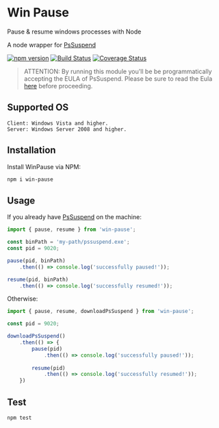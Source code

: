 # Win Pause
Pause & resume windows processes with Node

A node wrapper for [PsSuspend](https://docs.microsoft.com/en-us/sysinternals/downloads/pssuspend)

[![npm version](https://badge.fury.io/js/win-pause.svg)](https://badge.fury.io/js/win-pause)
[![Build Status](https://dev.azure.com/shlomorosow/win-pause/_apis/build/status/win-pause.master?branchName=master)](https://dev.azure.com/shlomorosow/win-pause/_build/latest?definitionId=3&branchName=master)
[![Coverage Status](https://coveralls.io/repos/github/salmoro/win-pause/badge.svg?branch=master)](https://coveralls.io/github/salmoro/win-pause?branch=master)

> ATTENTION: By running this module you'll be be programmatically
> accepting the EULA of PsSuspend.
> Please be sure to read the Eula [here](https://docs.microsoft.com/en-us/sysinternals/license-terms) before proceeding.


## Supported OS

    Client: Windows Vista and higher.
    Server: Windows Server 2008 and higher.


## Installation

Install WinPause via NPM:
```sh
npm i win-pause
```
## Usage
If you already have [PsSuspend](https://live.sysinternals.com/files/pssuspend.zip) on the machine:
```ts
import { pause, resume } from 'win-pause';

const binPath = 'my-path/pssuspend.exe';
const pid = 9020;

pause(pid, binPath)
    .then(() => console.log('successfully paused!'));

resume(pid, binPath)
    .then(() => console.log('successfully resumed!'));
```

Otherwise: 

```ts
import { pause, resume, downloadPsSuspend } from 'win-pause';

const pid = 9020;

downloadPsSuspend()
    .then(() => {
        pause(pid)
            .then(() => console.log('successfully paused!'));
        
        resume(pid)
            .then(() => console.log('successfully resumed!'));
    })

```

## Test
```sh
npm test
```